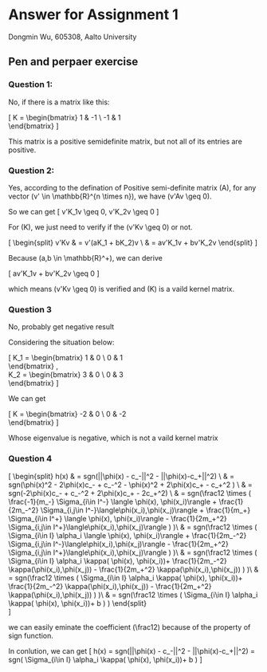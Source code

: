 # Answer for Assignment 1


Dongmin Wu, 605308, Aalto University


## Pen and perpaer exercise

### Question 1:

No, if there is a matrix like this:


\[
K = \begin{bmatrix}
       1 & -1          \\
       -1 & 1 			
     \end{bmatrix}
\]

This matrix is a positive semidefinite matrix, but not all of its entries are positive. 

### Question 2:

Yes, according to the defination of Positive semi-definite matrix \(A\), for any vector \(v' \in \mathbb{R}^{n \times n}\), we have \(v'Av \geq 0\).

So we can get 
\[
v'K_1v \geq 0, v'K_2v \geq 0
\]

For \(K\), we just need to verify if the \(v'Kv \geq 0\) or not.



\[
\begin{split}
 v'Kv & = v'(aK_1 + bK_2)v \\
  & = av'K_1v + bv'K_2v
\end{split}
\]

Because \(a,b \in \mathbb{R}^+\), we can derive 

\[
av'K_1v + bv'K_2v \geq 0
\]

which means \(v'Kv \geq 0\) is verified and \(K\) is a vaild kernel matrix.

### Question 3

No, probably get negative result

Considering the situation below: 

\[
K_1 = \begin{bmatrix}
       1 & 0          \\
       0 & 1 			
     \end{bmatrix} ,   
 K_2 = \begin{bmatrix}
       3 & 0         \\
       0 & 3			
     \end{bmatrix}
\] 

We can get 

\[
 K = \begin{bmatrix}
       -2 & 0         \\
       0 & -2			
     \end{bmatrix}
\] 

Whose eigenvalue is negative, which is not a vaild kernel matrix

### Question 4

\[
  \begin{split}
h(x) & = sgn(||\phi(x) - c_-||^2 - ||\phi(x)-c_+||^2) \\
& = sgn(\phi(x)^2 - 2\phi(x)c_- + c_-^2 - \phi(x)^2  + 2\phi(x)c_+ - c_+^2 ) \\
& = sgn(-2\phi(x)c_- + c_-^2  + 2\phi(x)c_+ - 2c_+^2) \\
& =  sgn(\frac12 \times (
  \frac{-1}{m_-} \Sigma_{i\in I^-} \langle \phi(x), \phi(x_i)\rangle + 
  \frac{1}{2m_-^2} \Sigma_{i,j\in I^-}\langle\phi(x_i),\phi(x_j)\rangle  + 
  \frac{1}{m_+} \Sigma_{i\in I^+} \langle \phi(x), \phi(x_i)\rangle - 
  \frac{1}{2m_+^2} \Sigma_{i,j\in I^+}\langle\phi(x_i),\phi(x_j)\rangle ) )\\
& =  sgn(\frac12 \times (
   \Sigma_{i\in I} \alpha_i \langle \phi(x), \phi(x_i)\rangle + 
  \frac{1}{2m_-^2} \Sigma_{i,j\in I^-}\langle\phi(x_i),\phi(x_j)\rangle  -
  \frac{1}{2m_+^2} \Sigma_{i,j\in I^+}\langle\phi(x_i),\phi(x_j)\rangle ) )\\
& =  sgn(\frac12 \times (
   \Sigma_{i\in I} \alpha_i \kappa( \phi(x), \phi(x_i))+ 
  \frac{1}{2m_-^2} \kappa(\phi(x_i),\phi(x_j))  -
  \frac{1}{2m_+^2} \kappa(\phi(x_i),\phi(x_j)) ) )\\
& =  sgn(\frac12 \times (  \Sigma_{i\in I} \alpha_i \kappa( \phi(x), \phi(x_i))+ 
  \frac{1}{2m_-^2} \kappa(\phi(x_i),\phi(x_j))  -
  \frac{1}{2m_+^2} \kappa(\phi(x_i),\phi(x_j)) ) )\\
& =  sgn(\frac12 \times (  \Sigma_{i\in I} \alpha_i \kappa( \phi(x), \phi(x_i))+ 
  b ) )
  \end{split}   
\]

we can easily eminate the coefficient \(\frac12\) because of the property of sign function.

In conlution, we can get 
\[
  h(x) =  sgn(||\phi(x) - c_-||^2 - ||\phi(x)-c_+||^2) = sgn( \Sigma_{i\in I} \alpha_i \kappa( \phi(x), \phi(x_i))+ 
  b ) 
  \]